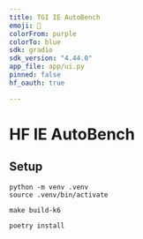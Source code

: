 ```yaml
---
title: TGI IE AutoBench
emoji: 🤗
colorFrom: purple
colorTo: blue
sdk: gradio
sdk_version: "4.44.0"
app_file: app/ui.py
pinned: false
hf_oauth: true

---
```


# HF IE AutoBench

## Setup

```
python -m venv .venv
source .venv/bin/activate

make build-k6

poetry install
```
